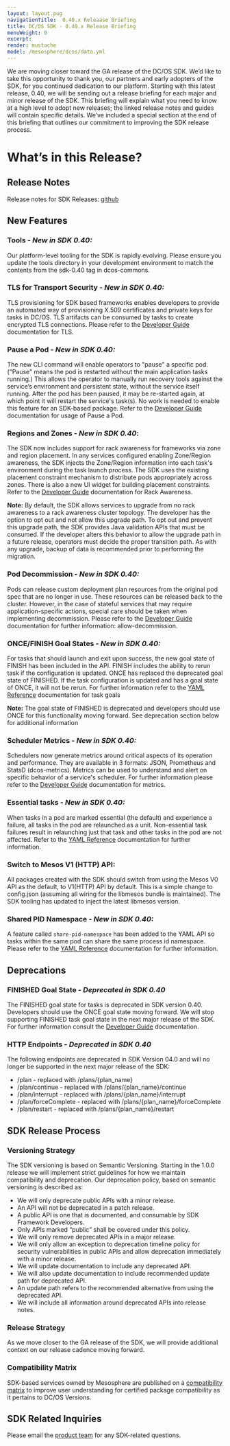 ```yaml
---
layout: layout.pug
navigationTitle:  0.40.x Releaase Briefing
title: DC/OS SDK - 0.40.x Release Briefing
menuWeight: 0
excerpt:
render: mustache
model: /mesosphere/dcos/data.yml
---
```


We are moving closer toward the GA release of the DC/OS SDK.  We’d like to take this opportunity to thank you, our partners and early adopters of the SDK, for you continued dedication to our platform.  Starting with this latest release, 0.40, we will be sending out a release briefing for each major and minor release of the SDK.  This briefing will explain what you need to know at a high level to adopt new releases; the linked release notes and guides will contain specific details.  We’ve included a special section at the end of this briefing that outlines our commitment to improving the SDK release process.

# What’s in this Release?
## Release Notes
Release notes for SDK Releases: [github](https://github.com/mesosphere/dcos-commons/releases)

## New Features

### Tools - _New in SDK 0.40:_
Our platform-level tooling for the SDK is rapidly evolving.  Please ensure you update the tools directory in your development environment to match the contents from the sdk-0.40 tag in dcos-commons.

### TLS for Transport Security - _New in SDK 0.40:_
TLS provisioning for SDK based frameworks enables developers to provide an automated way of provisioning X.509 certificates and private keys for tasks in DC/OS. TLS artifacts can be consumed by tasks to create encrypted TLS connections.  Please refer to the [Developer Guide](https://mesosphere.github.io/dcos-commons/developer-guide/) documentation for TLS.

### Pause a Pod - _New in SDK 0.40:_
The new CLI command will enable operators to "pause" a specific pod.   ("Pause" means the pod is restarted without the main application tasks running.)  This allows the operator to manually run recovery tools against the service’s environment and persistent state, without the service itself running. After the pod has been paused, it may be re-started again, at which point it will restart the service's task(s).  No work is needed to enable this feature for an SDK-based package.  Refer to the [Developer Guide](https://mesosphere.github.io/dcos-commons/developer-guide/) documentation for usage of Pause a Pod.

### Regions and Zones - _New in SDK 0.40_:
The SDK now includes support for rack awareness for frameworks via zone and region placement.  In any services configured enabling Zone/Region awareness, the SDK injects the Zone/Region information into each task's environment during the task launch process. The SDK uses the existing placement constraint mechanism to distribute pods appropriately across zones. There is also a new UI widget for building placement constraints. Refer to the [Developer Guide](https://mesosphere.github.io/dcos-commons/developer-guide/) documentation for Rack Awareness.

**Note:**  By default, the SDK allows services to upgrade from no rack awareness to a rack awareness cluster topology.  The developer has the option to opt out and not allow this upgrade path.  To opt out and prevent this upgrade path, the SDK provides Java validation APIs that must be consumed.   If the developer alters this behavior to allow the upgrade path in a future release, operators must decide the proper transition path.  As with any upgrade, backup of data is recommended prior to performing the migration.

### Pod Decommission - _New in SDK 0.40:_
Pods can release custom deployment plan resources from the original pod spec that are no longer in use.   These resources can be released back to the cluster. However, in the case of stateful services that may require application-specific actions, special care should be taken when implementing decommission.  Please refer to the [Developer Guide](https://mesosphere.github.io/dcos-commons/developer-guide/) documentation for further information: allow-decommission.

### ONCE/FINISH Goal States - _New in SDK 0.40:_
For tasks that should launch and exit upon success, the new goal state of FINISH has been included in the API.   FINISH includes the ability to rerun task if the configuration is updated.  ONCE has replaced the deprecated goal state of FINISHED.   If the task configuration is updated and has a goal state of ONCE, it will not be rerun.  For further information refer to the [YAML Reference](https://mesosphere.github.io/dcos-commons/yaml-reference/) documentation for task goals

**Note:** The goal state of FINISHED is deprecated and developers should use ONCE for this functionality moving forward.  See deprecation section below for additional information

### Scheduler Metrics - _New in SDK 0.40:_
Schedulers now generate metrics around critical aspects of its operation and performance.  They are available in 3 formats:  JSON, Prometheus and StatsD (dcos-metrics).  Metrics can be used to understand and alert on specific behavior of a service's scheduler.  For further information please refer to the [Developer Guide](https://mesosphere.github.io/dcos-commons/developer-guide/) documentation for metrics.

### Essential tasks - _New in SDK 0.40:_
When tasks in a pod are marked essential (the default) and experience a failure, all tasks in the pod are relaunched as a unit.  Non-essential task failures result in relaunching just that task and other tasks in the pod are not affected.  Refer to the [YAML Reference](https://mesosphere.github.io/dcos-commons/yaml-reference/) documentation for further information.

### Switch to Mesos V1 (HTTP) API:
All packages created with the SDK should switch from using the Mesos V0 API as the default, to V1(HTTP) API by default.  This is a simple change to config.json (assuming all wiring for the libmesos bundle is maintained). The SDK tooling has updated to inject the latest libmesos version.

### Shared PID Namespace - _New in SDK 0.40:_
A feature called `share-pid-namespace` has been added to the YAML API so tasks within the same pod can share the same process id namespace.  Please refer to the [YAML Reference](https://mesosphere.github.io/dcos-commons/yaml-reference/) documentation for further information.

## Deprecations

### FINISHED Goal State - _Deprecated in SDK 0.40_
The FINISHED goal state for tasks is deprecated in SDK version 0.40.  Developers should use the ONCE goal state moving forward. We will stop supporting FINISHED task goal state in the next major release of the SDK. For further information consult the [Developer Guide](https://mesosphere.github.io/dcos-commons/developer-guide/) documentation.

### HTTP Endpoints - _Deprecated in SDK 0.40_
The following endpoints are deprecated in SDK Version 04.0 and will no longer be supported in the next major release of the SDK:
* /plan  -  replaced with /plans/{plan_name}
* /plan/continue - replaced with /plans/{plan_name}/continue
* /plan/interrupt - replaced with /plans/{plan_name}/interrupt
* /plan/forceComplete - replaced with /plans/{plan_name}/forceComplete
* /plan/restart - replaced with /plans/{plan_name}/restart

## SDK Release Process
### Versioning Strategy
The SDK versioning is based on Semantic Versioning.  Starting in the 1.0.0 release we will implement strict guidelines for how we maintain compatibility and deprecation.    Our deprecation policy, based on semantic versioning is described as:
* We will only deprecate public APIs with a minor release.
* An API will not be deprecated in a patch release.
* A public API is one that is documented, and consumable by SDK Framework Developers.
* Only APIs marked “public” shall be covered under this policy.
* We will only remove deprecated APIs in a major release.
* We will only allow an exception to deprecation timeline policy for security vulnerabilities in public APIs and allow deprecation immediately with a minor release.
* We will update documentation to include any deprecated API.
* We will also update documentation to include recommended update path for deprecated API.
* An update path refers to the recommended alternative from using the deprecated API.
* We will include all information around deprecated APIs into release notes.

### Release Strategy
As we move closer to the GA release of the SDK, we will provide additional context on our release cadence moving forward.

### Compatibility Matrix
SDK-based services owned by Mesosphere are published on a [compatibility matrix](https://docs.mesosphere.com//version-policy/#certified-package-designations) to improve user understanding for certified package compatibility as it pertains to DC/OS Versions.

## SDK Related Inquiries
Please email the [product team](mailto:ask-product@mesosphere.io) for any SDK-related questions.
